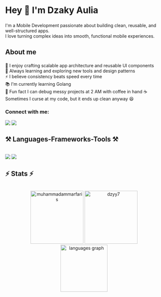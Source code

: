 
<h1 align="left">Hey 👋 I'm Dzaky Aulia</h1>

###

<p align="left">I'm a Mobile Development passionate about building clean, reusable, and well-structured apps.  <br>I love turning complex ideas into smooth, functional mobile experiences.</p>

###

<h2 align="left">About me</h2>

###

<p align="left">🧩 I enjoy crafting scalable app architecture and reusable UI components  <br>🌱 Always learning and exploring new tools and design patterns  <br>⚡ I believe consistency beats speed every time  <br>📚 I'm currently learning Golang<br>🎲 Fun fact I can debug messy projects at 2 AM with coffee in hand ☕  Sometimes I curse at my code, but it ends up clean anyway 😆</p>
<h3 align="left">Connect with me:</h3>
<div align="left"> 
    <a target="_blank" href="https://www.linkedin.com/in/muhammad-dzaky-aulia-al-ghazam-7472352a1/"><img src="https://img.shields.io/badge/-LinkedIn-000000?style=for-the-badge&logo=Linkedin&logoColor=0077B5"></a>
  <a target="_blank" href="https://www.instagram.com/zaaacx__/"><img src="https://img.shields.io/badge/Instagram-000000?style=for-the-badge&logo=instagram&logoColor=E4405F"></a>

</div>

<h2 align="left">⚒️ Languages-Frameworks-Tools ⚒️</h2>
<br/>
<div align="left">
    <img src="https://skillicons.dev/icons?i=github,flutter,dart,css,java,figma,sqlite,cs,html,kotlin" />
    <img src="https://skillicons.dev/icons?i=vscode,unity,laravel,androidstudio" /><br>
</div>


<h2 align="left">⚡ Stats ⚡</h2>
<br>
<div align="center">
    <img height="169em" src="https://github-readme-streak-stats.herokuapp.com/?user=dzyy7&&theme=tokyonight" alt="muhammadammarfaris"/>
  <img height="169em" src="https://github-readme-stats.vercel.app/api?username=dzyy7&show_icons=true&rank_icon=github&locale=en&layout=compact&theme=tokyonight" alt="dzyy7"/>
  
  <br/>
  <div align="center">
  <img src="https://github-readme-stats.vercel.app/api/top-langs?username=dzyy7&locale=en&hide_title=false&layout=compact&card_width=320&langs_count=5&theme=tokyonight&hide_border=false" height="150" alt="languages graph"  />
</div>
</div>
